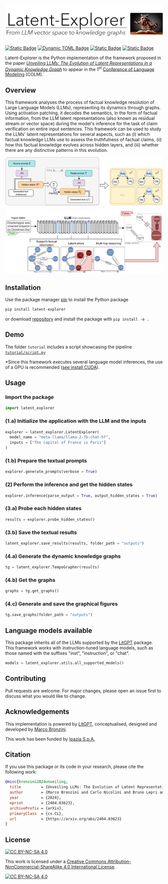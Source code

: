 ![Logo](https://github.com/Ipazia-AI/latent-explorer/raw/main/images/logo.png)

[![Static Badge](https://img.shields.io/badge/Licence-blue?label=CC%20BY-NC-SA%204.0)](http://creativecommons.org/licenses/by-nc-sa/4.0/)
[![Dynamic TOML Badge](https://img.shields.io/badge/dynamic/toml?url=https%3A%2F%2Fraw.githubusercontent.com%2FsaturnMars%2Flatent-explorer%2Fmain%2Fpyproject.toml&query=%24.project.version&label=release&color=green)](https://pypi.org/)
[![Static Badge](https://img.shields.io/badge/website-online-green)](https://github.com/Ipazia-AI)
[![Static Badge](https://img.shields.io/badge/DOI-10.48550%2FarXiv.2404.03623-orange)](
https://doi.org/10.48550/arXiv.2404.03623)


Latent-Explorer is the Python implementation of the framework proposed in the paper [*Unveiling LLMs: The Evolution of Latent Representations in a Dynamic Knowledge Graph*](https://arxiv.org/abs/2404.03623) to appear in the 1<sup>st</sup> [Conference of Language Modeling](https://colmweb.org/index.html) (COLM).

## Overview
This framework analyses the process of factual knowledge resolution of Large Language Models (LLMs), representing its dynamics through graphs.
Using activation patching, it decodes the semantics, in the form of factual information, from the LLM latent representations (also known as residual stream or vector space) during the model's inference for the task of claim verification on entire input sentences. 
This framework can be used to study the LLMs' latent representations for several aspects, such as (i) which factual knowledge LLMs use to assess the truthfulness of factual claims, (ii) how this factual knowledge evolves across hidden layers, and (iii) whether there are any distinctive patterns in this evolution.

![Framework](https://github.com/Ipazia-AI/latent-explorer/raw/main/images/framework.png)

![Contribution](https://github.com/Ipazia-AI/latent-explorer/raw/main/images/contribution.png)


## Installation
Use the package manager [pip](https://pip.pypa.io/en/stable/) to install the Python package

```bash
pip install latent-explorer
```

or download [repository](https://github.com/Ipazia-AI/latent-explorer) and install the package with 
` pip install -e . `

## Demo
The folder `tutorial` includes a script showcasing the pipeline [`tutorial/script.py`](./tutorial/script.py)

*Since this framework executes several language model inferences, the use of a GPU is recommended ([see install CUDA](https://docs.nvidia.com/cuda/cuda-quick-start-guide/index.html)).

## Usage

### Import the package
```python
import latent_explorer
```

### (1.a) Initialize the application with the LLM and the inputs
```python
explorer = latent_explorer.LatentExplorer(
  model_name = "meta-llama/llama-2-7b-chat-hf", 
  inputs = ["The capital of France is Paris"]
)
```
### (1.b) Prepare the textual prompts
```python
explorer.generate_prompts(verbose = True)
```

### (2) Perform the inference and get the hidden states
```python
explorer.inference(parse_output = True, output_hidden_states = True)
```

### (3.a) Probe each hidden states
```python
results = explorer.probe_hidden_states()
```

### (3.b) Save the textual results
```python
latent_explorer.save_results(results, folder_path = "outputs")
```

### (4.a) Generate the dynamic knowledge graphs
```python
tg = latent_explorer.TempoGrapher(results)
```

### (4.b) Get the graphs
```python
graphs = tg.get_graphs()
```

### (4.c) Generate and save the graphical figures
```python
tg.save_graphs(folder_path = "outputs")
```

## Language models available
This package inherits all of the LLMs supported by the [LitGPT](https://github.com/Lightning-AI/litgpt/blob/main/tutorials/download_model_weights.md) package.
This framework works with instruction-tuned language models, such as those named with the suffixes "inst", "instruction", or "chat". 

```python
models = latent_explorer.utils.all_supported_models()
```

## Contributing
Pull requests are welcome. For major changes, please open an issue first to discuss what you would like to change.

## Acknowledgements
This implementation is powered by [LitGPT](https://github.com/Lightning-AI/litgpt), conceptualised, designed and developed by [Marco Bronzini](https://www.linkedin.com/in/bronzinimarco).

This work has been funded by [Ipazia S.p.A.](https://ipazia.com)

## Citation
If you use this package or its code in your research, please cite the following work:

```bibtex
@misc{bronzini2024unveiling,
  title         = {Unveiling LLMs: The Evolution of Latent Representations in a Dynamic Knowledge Graph}, 
  author        = {Marco Bronzini and Carlo Nicolini and Bruno Lepri and Jacopo Staiano and Andrea Passerini},
  year          = {2024},
  eprint        = {2404.03623},
  archivePrefix = {arXiv},
  primaryClass  = {cs.CL},
  url           = {https://arxiv.org/abs/2404.03623}
}
```
## License
[![CC BY-NC-SA 4.0][cc-by-nc-sa-shield]][cc-by-nc-sa]

This work is licensed under a
[Creative Commons Attribution-NonCommercial-ShareAlike 4.0 International License][cc-by-nc-sa].

[![CC BY-NC-SA 4.0][cc-by-nc-sa-image]][cc-by-nc-sa]

[cc-by-nc-sa]: http://creativecommons.org/licenses/by-nc-sa/4.0/
[cc-by-nc-sa-image]: https://licensebuttons.net/l/by-nc-sa/4.0/88x31.png
[cc-by-nc-sa-shield]: https://img.shields.io/badge/License-CC%20BY--NC--SA%204.0-lightgrey.svg
